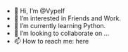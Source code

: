 - 👋 Hi, I’m @Vypelf
- 👀 I’m interested in Friends and Work.
- 🌱 I’m currently learning Python.
- 💞️ I’m looking to collaborate on ...
- 📫 How to reach me: here

<!---
Vypelf/Vypelf is a ✨ special ✨ repository because its `README.md` (this file) appears on your GitHub profile.
You can click the Preview link to take a look at your changes.
--->

